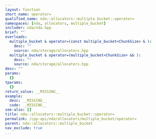 ```yaml
---
layout: function
short_name: operator=
qualified_name: nda::allocators::multiple_bucket::operator=
namespaces: [nda, allocators, multiple_bucket]
includer: nda/nda.hpp
brief: ""
overloads:
  multiple_bucket & operator=(const multiple_bucket<ChunkSize> & ):
    desc: ""
    source: nda/storage/allocators.hpp
  multiple_bucket & operator=(multiple_bucket<ChunkSize> && ):
    desc: ""
    source: nda/storage/allocators.hpp
desc: ""
params:
  {}
tparams:
  {}
return_value: __MISSING__
example:
  desc: __MISSING__
  code: __MISSING__
see-also: []
title: nda::allocators::multiple_bucket::operator=
permalink: /cpp-api/nda/allocators/multiple_bucket/operator=
parent: nda::allocators::multiple_bucket
nav_exclude: true
...
```


